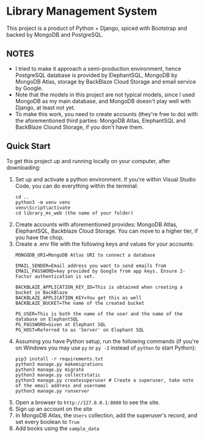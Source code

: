 # Library Management System

This project is a product of Python + Django, spiced with Bootstrap and backed by MongoDB and PostgreSQL.

## NOTES

* I tried to make it approach a semi-production environment, hence PostgreSQL database is provided by ElephantSQL, MongoDB by MongoDB Atlas, storage by BackBlaze Cloud Storage and email service by Google.
* Note that the models in this project are not typical models, since I used MongoDB as my main database, and MongoDB doesn't play well with Django, at least not yet.
* To make this work, you need to create accounts (they're free to do) with the aforementioned third parties: MongoDB Atlas, ElephantSQL and BackBlaze Clound Storage, if you don't have them.

## Quick Start
To get this project up and running locally on your computer, after downloading:
1. Set up and activate a python environment. If you're within Visual Studio Code, you can do everything within the terminal:
    ```
    cd ..
    python3 -m venv venv
    venv\Script\activate
    cd library_ms_web (the name of your folder) 
    ```
1. Create accounts with aforementioned provides: MongoDB Atlas, ElephantSQL, Backblaze Cloud Storage. You can move to a higher tier, if you have the chop.
1. Create a .env file with the following keys and values for your accounts:
    ```
    MONGODB_URI=MongoDB Atlas URI to connect a database

    EMAIL_SENDER=Email address you want to send emails from
    EMAIL_PASSWORD=key provided by Google from app keys. Ensure 2-Factor authentication is set.

    BACKBLAZE_APPLICATION_KEY_ID=This is obtained when creating a bucket in BackBlaze
    BACKBLAZE_APPLICATION_KEY=You get this as well
    BACKBLAZE_BUCKET=The name of the created bucket

    PG_USER=This is both the name of the user and the name of the database on ElephantSQL
    PG_PASSWORD=Given at Elephant SQL
    PG_HOST=Referred to as 'Server' on Elephant SQL
    ```
1. Assuming you have Python setup, run the following commands (if you're on Windows you may use `py` or `py -3` instead of `python` to start Python):
    ```
    pip3 install -r requirements.txt
    python3 manage.py makemigrations
    python3 manage.py migrate
    python3 manage.py collectstatic
    python3 manage.py createsuperuser # Create a superuser, take note of the email address and username
    python3 manage.py runserver
    ```
1. Open a browser to `http://127.0.0.1:8000` to see the site.
1. Sign up an account on the site
1. In MongoDB Atlas, the `Users` collection, add the superuser's record, and set every boolean to `True`
1. Add books using the `sample_data`
